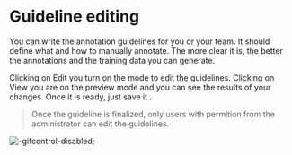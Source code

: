 # Guideline editing

You can write the annotation guidelines for you or your team. It should define what and how to manually annotate. The more clear it is, the better the annotations and the training data you can generate.


Clicking on Edit you turn on the mode to edit the guidelines. Clicking on View you are on the preview mode and you can see the results of your changes. Once it is ready, just save it .

> Once the guideline is finalized, only users with permition from the administrator can edit the guidelines.

![](../_gif/edit-guideline.gif "-gifcontrol-disabled;")
